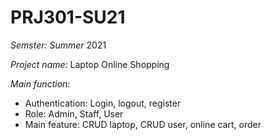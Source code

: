 # PRJ301-SU21

*Semster: Summer* 2021

*Project name:* Laptop Online Shopping

*Main function:*
- Authentication: Login, logout, register
- Role: Admin, Staff, User
- Main feature: CRUD laptop, CRUD user, online cart, order
